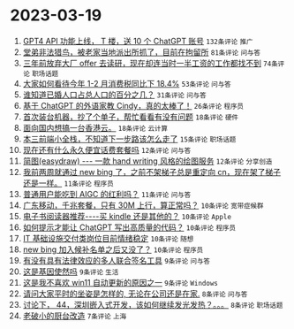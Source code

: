 # 2023-03-19

1. [GPT4 API 功能上线， T 楼，送 10 个 ChatGPT 账号](https://www.v2ex.com/t/925277) `132条评论` `推广`
1. [堂弟非法猎鸟，被老家当地派出所抓了，目前在拘留所](https://www.v2ex.com/t/925247) `81条评论` `问与答`
1. [三年前放弃大厂 offer 去读研，现在却连当时一半工资的工作都找不到](https://www.v2ex.com/t/925245) `74条评论` `职场话题`
1. [大家如何看待今年 1-2 月消费税同比下 18.4%](https://www.v2ex.com/t/925257) `53条评论` `问与答`
1. [谁知道已婚人口占总人口的百分之几？](https://www.v2ex.com/t/925228) `31条评论` `问与答`
1. [基于 ChatGPT 的外语家教 Cindy，真的太棒了！](https://www.v2ex.com/t/925213) `26条评论` `程序员`
1. [首次装台机器，抄了个单子，帮忙看看有没有问题](https://www.v2ex.com/t/925267) `18条评论` `硬件`
1. [面向国内想搞一台香港云。](https://www.v2ex.com/t/925254) `18条评论` `云计算`
1. [本三前端小全栈，不知道下一步路该怎么走了](https://www.v2ex.com/t/925293) `15条评论` `职场话题`
1. [现在还有什么永久便宜话费套餐吗](https://www.v2ex.com/t/925291) `12条评论` `问与答`
1. [简图(easydraw) --- 一款 hand writing 风格的绘图服务](https://www.v2ex.com/t/925273) `12条评论` `分享创造`
1. [我前两周就通过 new bing 了，之前不架梯子总是重定向 cn，现在架了梯子还是一样。](https://www.v2ex.com/t/925268) `11条评论` `程序员`
1. [普通用户能吃到 AIGC 的红利吗？](https://www.v2ex.com/t/925210) `11条评论` `问与答`
1. [广东移动，千兆套餐，只有 30M 上行，算正常吗？](https://www.v2ex.com/t/925312) `10条评论` `宽带症候群`
1. [电子书阅读器推荐----买 kindle 还是其他的？](https://www.v2ex.com/t/925280) `10条评论` `Apple`
1. [如何提示才能让 ChatGPT 写出高质量的代码？](https://www.v2ex.com/t/925271) `10条评论` `程序员`
1. [IT 基础设施交付类岗位目前情绪稳定](https://www.v2ex.com/t/925250) `10条评论` `随想`
1. [new bing 加入候补名单之后又没了？](https://www.v2ex.com/t/925241) `10条评论` `程序员`
1. [有没有具有法律效应的多人联合签名工具](https://www.v2ex.com/t/925307) `9条评论` `问与答`
1. [这是基因使然吗](https://www.v2ex.com/t/925284) `9条评论` `生活`
1. [这是我不喜欢 win11 自动更新的原因之一](https://www.v2ex.com/t/925251) `9条评论` `Windows`
1. [请问大家平时的坐姿是怎样的, 无论在公司还是在家.](https://www.v2ex.com/t/925260) `8条评论` `问与答`
1. [讨论下， 44，深圳嵌入式开发，该如何继续发光发热？。。。](https://www.v2ex.com/t/925252) `8条评论` `职场话题`
1. [老破小的厨台改造](https://www.v2ex.com/t/925288) `7条评论` `上海`
